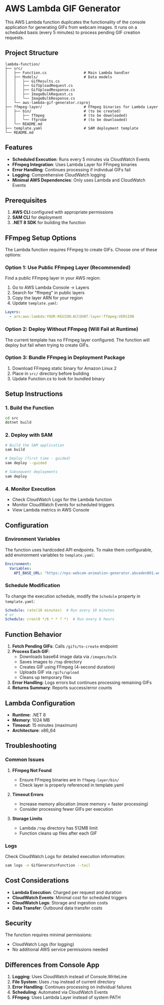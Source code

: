 # AWS Lambda GIF Generator

This AWS Lambda function duplicates the functionality of the console application for generating GIFs from webcam images. It runs on a scheduled basis (every 5 minutes) to process pending GIF creation requests.

## Project Structure

```
lambda-function/
├── src/
│   ├── Function.cs                 # Main Lambda handler
│   ├── Models/                     # Data models
│   │   ├── GifResults.cs
│   │   ├── GifUploadRequest.cs
│   │   ├── GifUploadResponse.cs
│   │   ├── ImageBulkRequest.cs
│   │   └── ImageBulkResponse.cs
│   └── aws-lambda-gif-generator.csproj
├── ffmpeg-layer/                   # FFmpeg binaries for Lambda Layer
│   ├── bin/                        # (to be created)
│   │   ├── ffmpeg                  # (to be downloaded)
│   │   └── ffprobe                 # (to be downloaded)
│   └── README.md
├── template.yaml                   # SAM deployment template
└── README.md
```

## Features

- **Scheduled Execution**: Runs every 5 minutes via CloudWatch Events
- **FFmpeg Integration**: Uses Lambda Layer for FFmpeg binaries
- **Error Handling**: Continues processing if individual GIFs fail
- **Logging**: Comprehensive CloudWatch logging
- **Minimal AWS Dependencies**: Only uses Lambda and CloudWatch Events

## Prerequisites

1. **AWS CLI** configured with appropriate permissions
2. **SAM CLI** for deployment
3. **.NET 8 SDK** for building the function

## FFmpeg Setup Options

The Lambda function requires FFmpeg to create GIFs. Choose one of these options:

### Option 1: Use Public FFmpeg Layer (Recommended)

Find a public FFmpeg layer in your AWS region:
1. Go to AWS Lambda Console → Layers
2. Search for "ffmpeg" in public layers
3. Copy the layer ARN for your region
4. Update `template.yaml`:

```yaml
Layers:
  - arn:aws:lambda:YOUR-REGION:ACCOUNT:layer:ffmpeg:VERSION
```

### Option 2: Deploy Without FFmpeg (Will Fail at Runtime)

The current template has no FFmpeg layer configured. The function will deploy but fail when trying to create GIFs.

### Option 3: Bundle FFmpeg in Deployment Package

1. Download FFmpeg static binary for Amazon Linux 2
2. Place in `src/` directory before building
3. Update Function.cs to look for bundled binary

## Setup Instructions

### 1. Build the Function

```bash
cd src
dotnet build
```

### 2. Deploy with SAM

```bash
# Build the SAM application
sam build

# Deploy (first time - guided)
sam deploy --guided

# Subsequent deployments
sam deploy
```

### 4. Monitor Execution

- Check CloudWatch Logs for the Lambda function
- Monitor CloudWatch Events for scheduled triggers
- View Lambda metrics in AWS Console

## Configuration

### Environment Variables

The function uses hardcoded API endpoints. To make them configurable, add environment variables to `template.yaml`:

```yaml
Environment:
  Variables:
    API_BASE_URL: "https://nps-webcam-animation-generator.abvaden801.workers.dev"
```

### Schedule Modification

To change the execution schedule, modify the `Schedule` property in `template.yaml`:

```yaml
Schedule: rate(10 minutes)  # Run every 10 minutes
# or
Schedule: cron(0 */6 * * ? *)  # Run every 6 hours
```

## Function Behavior

1. **Fetch Pending GIFs**: Calls `/gifs/to-create` endpoint
2. **Process Each GIF**:
   - Downloads base64 image data via `/images/bulk`
   - Saves images to `/tmp` directory
   - Creates GIF using FFmpeg (4-second duration)
   - Uploads GIF via `/gifs/upload`
   - Cleans up temporary files
3. **Error Handling**: Logs errors but continues processing remaining GIFs
4. **Returns Summary**: Reports success/error counts

## Lambda Configuration

- **Runtime**: .NET 8
- **Memory**: 1024 MB
- **Timeout**: 15 minutes (maximum)
- **Architecture**: x86_64

## Troubleshooting

### Common Issues

1. **FFmpeg Not Found**
   - Ensure FFmpeg binaries are in `ffmpeg-layer/bin/`
   - Check layer is properly referenced in template.yaml

2. **Timeout Errors**
   - Increase memory allocation (more memory = faster processing)
   - Consider processing fewer GIFs per execution

3. **Storage Limits**
   - Lambda `/tmp` directory has 512MB limit
   - Function cleans up files after each GIF

### Logs

Check CloudWatch Logs for detailed execution information:
```bash
sam logs -n GifGeneratorFunction --tail
```

## Cost Considerations

- **Lambda Execution**: Charged per request and duration
- **CloudWatch Events**: Minimal cost for scheduled triggers
- **CloudWatch Logs**: Storage and ingestion costs
- **Data Transfer**: Outbound data transfer costs

## Security

The function requires minimal permissions:
- CloudWatch Logs (for logging)
- No additional AWS service permissions needed

## Differences from Console App

1. **Logging**: Uses CloudWatch instead of Console.WriteLine
2. **File System**: Uses `/tmp` instead of current directory
3. **Error Handling**: Continues processing on individual failures
4. **Scheduling**: Automated via CloudWatch Events
5. **FFmpeg**: Uses Lambda Layer instead of system PATH
